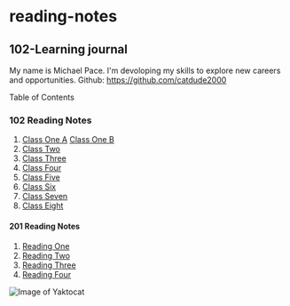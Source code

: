 # reading-notes
## 102-Learning journal

My name is Michael Pace.  I'm devoloping my skills to explore new careers and opportunities.
Github: https://github.com/catdude2000


 Table of Contents
### 102 Reading Notes
1. [Class One A](discussion.md)
   [Class One B](https://catdude2000.github.io/live102/)
2. [Class Two](Note-mds/classtwo.md)
3. [Class Three](https://catdude2000.github.io/Reading3/)
4. [Class Four](https://catdude2000.github.io/Notes4/)
5. [Class Five](https://catdude2000.github.io/reading-notes-5/)
6. [Class Six](https://catdude2000.github.io/notes6/)
7. [Class Seven](https://catdude2000.github.io/notes7/)
8. [Class Eight](https://catdude2000.github.io/notes8/)


#### 201 Reading Notes
1. [Reading One](201-1.md)
2. [Reading Two](201-2.md)
3. [Reading Three](201-3.md)
4. [Reading Four](201-4.md)

![Image of Yaktocat](https://octodex.github.com/images/yaktocat.png)
  
